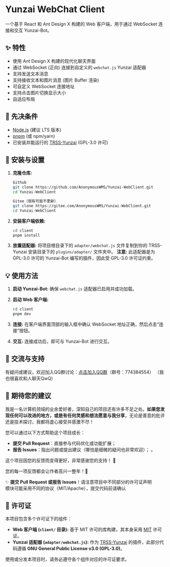 # Yunzai WebChat Client

一个基于 React 和 Ant Design X 构建的 Web 客户端，用于通过 WebSocket 连接和交互 Yunzai-Bot。


## ✨ 特性

*   使用 Ant Design X 构建的现代化聊天界面
*   通过 WebSocket (正向) 连接到自定义的 `webchat.js` Yunzai 适配器
*   支持发送文本消息
*   支持接收文本和图片消息 (图片 Buffer 渲染)
*   可自定义 WebSocket 连接地址
*   支持点击图片切换显示大小
*   自适应布局

## 🚀 先决条件

*   [Node.js](https://nodejs.org/) (建议 LTS 版本)
*   [pnpm](https://pnpm.io/) (或 npm/yarn)
*   已安装并能运行的 [TRSS-Yunzai](https://github.com/TimeRainStarSky/Yunzai) (GPL-3.0 许可)

## 🔧 安装与设置

1.  **克隆仓库:**
    ```bash
    Github
    git clone https://github.com/AnonymousWMS/Yunzai-WebClient.git
    cd Yunzai-WebClient
    ```
    ```bash
    Gitee（很有可能不更新）
    git clone https://gitee.com/AnonymousWMS/Yunzai-WebClient.git
    cd Yunzai-WebClient
    ```

2.  **安装客户端依赖:**
    ```bash
    cd client
    pnpm install
    ```

3.  **放置适配器:**
    将项目根目录下的 `adapter/webchat.js` 文件复制到你的 TRSS-Yunzai 安装目录下的 `plugins/adapter/` 文件夹中。
    **注意:** 此适配器是为 GPL-3.0 许可的 Yunzai-Bot 编写的插件，因此受 GPL-3.0 许可证约束。

## 💡 使用方法

1.  **启动 Yunzai-Bot:**
    确保 `webchat.js` 适配器已启用并成功加载。

2.  **启动 Web 客户端:**
    ```bash
    cd client
    pnpm dev
    ```

3.  **连接:**
    在客户端界面顶部的输入框中确认 WebSocket 地址正确，然后点击“连接”按钮。

4.  **交互:**
    连接成功后，即可与 Yunzai-Bot 进行交互。

## 💬 交流与支持
有疑问或建议，欢迎加入QQ群讨论：[点击加入QQ群](https://qm.qq.com/q/7rHaVwxrk4)（群号：774384554）
（我也很喜欢和人聊天QwQ）


## 🌱 期待您的建议  
我是一名计算机领域的业余爱好者，深知自己的项目还有许多不足之处。**如果您发现任何可以改进的地方，或是有任何灵感和想法愿意与我分享**，无论是善意的批评还是技术探讨，我都将虚心接受并感激不尽！  

您可以通过以下方式帮助这个项目成长：  
- **提交 Pull Request**：直接参与代码优化或功能扩展；  
- **报告 Issues**：指出问题或提出建议（哪怕是细微的疑问也非常欢迎）；  。  

这个项目因您的反馈而变得更好，非常感谢您的支持！ 🙏

您的每一项反馈都会让作者高兴一整年！🌸

✨ **提交 Pull Request 或报告 Issues**！请注意项目中不同部分的许可证声明  
模块可能采用不同的协议（MIT/Apache），提交代码前请确认

## 📄 许可证

本项目包含多个许可证下的组件：

*   **Web 客户端 (`client/` 目录):** 基于 MIT 许可的库构建，其本身采用 [MIT](./LICENSE) 许可证。
*   **Yunzai 适配器 (`adapter/webchat.js`):** 作为 [TRSS-Yunzai](https://github.com/TimeRainStarSky/Yunzai) 的插件，此部分代码遵循 **GNU General Public License v3.0 (GPL-3.0)**。

使用或分发本项目时，请务必遵守各个组件对应的许可证要求。

